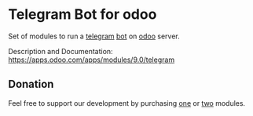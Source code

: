 # Telegram Bot for odoo

Set of modules to run a [telegram](https://telegram.org/) [bot](https://telegram.org/blog/bot-revolution) on [odoo](https://www.odoo.com/) server.

Description and Documentation: https://apps.odoo.com/apps/modules/9.0/telegram

## Donation

Feel free to support our development by purchasing [one](https://apps.odoo.com/apps/modules/9.0/telegram) or [two](https://apps.odoo.com/apps/modules/9.0/telegram_chart/) modules.
